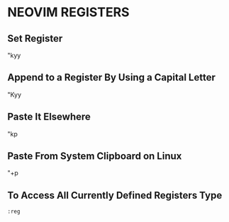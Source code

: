 # NEOVIM REGISTERS

## Set Register
"kyy

## Append to a Register By Using a Capital Letter
"Kyy

## Paste It Elsewhere
"kp

## Paste From System Clipboard on Linux
"+p

## To Access All Currently Defined Registers Type
`:reg`
